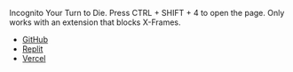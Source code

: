 Incognito Your Turn to Die. Press CTRL + SHIFT + 4 to open the page. Only works with an extension that blocks X-Frames.

- [GitHub](https://naoegokoro.github.io)
- [Replit](https://yttd.egonomy.repl.co)
- [Vercel](https://naoegokoro.vercel.app)
